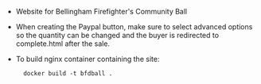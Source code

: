 * Website for Bellingham Firefighter's Community Ball
* When creating the Paypal button, make sure to select advanced options so the
  quantity can be changed and the buyer is redirected to complete.html after the
  sale.
* To build nginx container containing the site:

        docker build -t bfdball .
